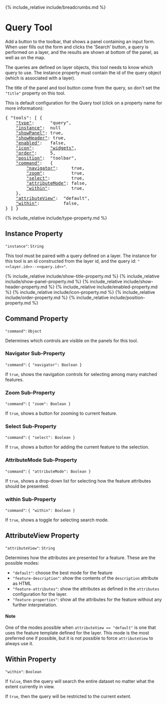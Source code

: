 {% include_relative include/breadcrumbs.md %}

# Query Tool

Add a button to the toolbar, that shows a panel containing an input form.
When user fills out the form and clicks the 'Search' button, a query is performed on a layer, and the results are shown at bottom of the panel, as well as on the map.

The queries are defined on layer objects, this tool needs to know which query to use.
The instance property must contain the id of the query object (which is associated with a layer).

The title of the panel and tool button come from the query, so don't set the `"title"` property on this tool.

This is default configuration for the Query tool (click on a property name for more information):
<pre>
{ "tools": [ {
    <a href="#type-property"     >"type"</a>:      "query",
    <a href="#instance-property" >"instance"</a>:  null
    <a href="#showpanel-property">"showPanel"</a>: true,
    <a href="#showheader-property">"showHeader"</a>: true,
    <a href="#enabled-property"  >"enabled"</a>:   false,
    <a href="#icon-property"     >"icon"</a>:      <a href="https://material.io/tools/icons/?icon=help" target="material">"widgets"</a>,
    <a href="#order-property"    >"order"</a>:     5,
    <a href="#position-property" >"position"</a>:  "toolbar",
    <a href="#command-property"  >"command"</a>:   {
        <a href="#navigator-sub-property"       >"navigator"</a>:     true,
        <a href="#zoom-sub-property"            >"zoom"</a>:          true,
        <a href="#select-sub-property"          >"select"</a>:        true,
        <a href="#attributemode-sub-property"   >"attributeMode"</a>: false,
        <a href="#within-sub-property"          >"within"</a>:        true,
    },
    <a href="#attributeview-property"  >"attributeView"</a>:  "default",
    <a href="#within-property"         >"within"</a>:         false,
} ] }
</pre>

{% include_relative include/type-property.md %}


## Instance Property
`"instance"`: `String`

This tool must be paired with a query defined on a layer.
The instance for this tool is an id constructed from the layer id, and the query id: `"<<layer.id>>--<<query.id>>"`.


{% include_relative include/show-title-property.md %}
{% include_relative include/show-panel-property.md %}
{% include_relative include/show-header-property.md %}
{% include_relative include/enabled-property.md %}
{% include_relative include/icon-property.md %}
{% include_relative include/order-property.md %}
{% include_relative include/position-property.md %}


## Command Property
`"command"`: `Object`

Determines which controls are visible on the panels for this tool.


### Navigator Sub-Property
`"command"`: `{ "navigator": Boolean }`

If `true`, shows the navigation controls for selecting among many matched features.


### Zoom Sub-Property
`"command"`: `{ "zoom": Boolean }`

If `true`, shows a button for zooming to current feature.


### Select Sub-Property
`"command"`: `{ "select": Boolean }`

If `true`, shows a button for adding the current feature to the selection.


### AttributeMode Sub-Property
`"command"`: `{ "attributeMode": Boolean }`

If `true`, shows a drop-down list for selecting how the feature attributes should be presented.


### within Sub-Property
`"command"`: `{ "within": Boolean }`

If `true`, shows a toggle for selecting search mode.


## AttributeView Property
`"attributeView"`: `String`

Determines how the attributes are presented for a feature.
These are the possible modes:

- `"default"`: choose the best mode for the feature
- `"feature-description"`: show the contents of the `description` attribute as HTML
- `"feature-attributes"`: show the attributes as defined in the `attributes` configuration for the layer.
- `"feature-properties"`: show all the attributes for the feature without any further interpretation.

#### Note

One of the modes possible when `attributeView == "default"` is one that uses the feature template defined for the layer.
This mode is the most preferred one if possible, but it is not possible to force `attributeView` to always use it.


## Within Property
`"within"`: `Boolean`

If `false`, then the query will search the entire dataset no matter what the extent currently in view.

If `true`, then the query will be restricted to the current extent.
